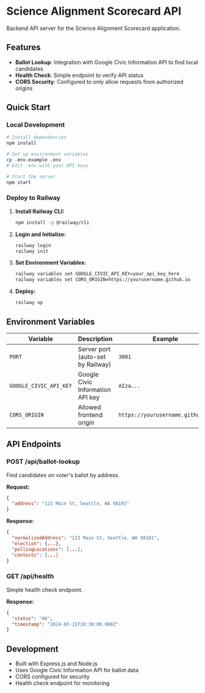# Science Alignment Scorecard API

Backend API server for the Science Alignment Scorecard application.

## Features

- **Ballot Lookup**: Integration with Google Civic Information API to find local candidates
- **Health Check**: Simple endpoint to verify API status
- **CORS Security**: Configured to only allow requests from authorized origins

## Quick Start

### Local Development

```bash
# Install dependencies
npm install

# Set up environment variables
cp .env.example .env
# Edit .env with your API keys

# Start the server
npm start
```

### Deploy to Railway

1. **Install Railway CLI:**
   ```bash
   npm install -g @railway/cli
   ```

2. **Login and Initialize:**
   ```bash
   railway login
   railway init
   ```

3. **Set Environment Variables:**
   ```bash
   railway variables set GOOGLE_CIVIC_API_KEY=your_api_key_here
   railway variables set CORS_ORIGIN=https://yourusername.github.io
   ```

4. **Deploy:**
   ```bash
   railway up
   ```

## Environment Variables

| Variable | Description | Example |
|----------|-------------|---------|
| `PORT` | Server port (auto-set by Railway) | `3001` |
| `GOOGLE_CIVIC_API_KEY` | Google Civic Information API key | `AIza...` |
| `CORS_ORIGIN` | Allowed frontend origin | `https://yourusername.github.io` |

## API Endpoints

### POST /api/ballot-lookup
Find candidates on voter's ballot by address.

**Request:**
```json
{
  "address": "123 Main St, Seattle, WA 98101"
}
```

**Response:**
```json
{
  "normalizedAddress": "123 Main St, Seattle, WA 98101",
  "election": {...},
  "pollingLocations": [...],
  "contests": [...]
}
```

### GET /api/health
Simple health check endpoint.

**Response:**
```json
{
  "status": "OK",
  "timestamp": "2024-03-15T10:30:00.000Z"
}
```

## Development

- Built with Express.js and Node.js
- Uses Google Civic Information API for ballot data
- CORS configured for security
- Health check endpoint for monitoring